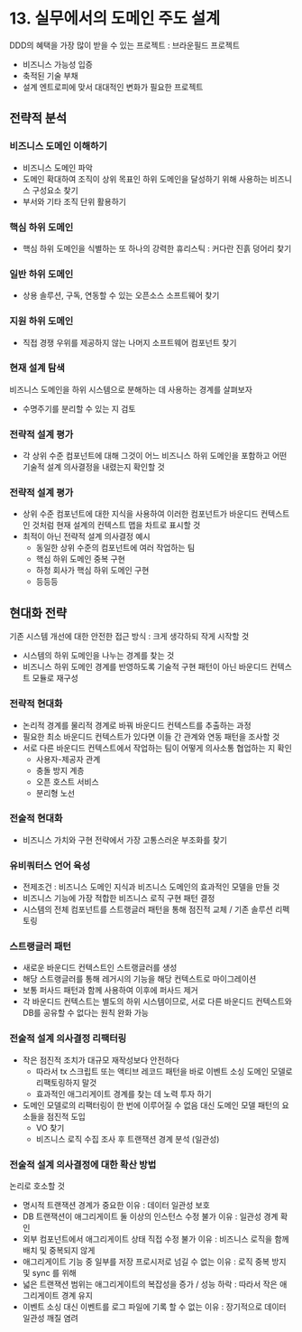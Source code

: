# 13. 실무에서의 도메인 주도 설계 

DDD의 혜택을 가장 많이 받을 수 있는 프로젝트 : 브라운필드 프로젝트 
- 비즈니스 가능성 입증
- 축적된 기술 부채
- 설계 엔트로피에 맞서 대대적인 변화가 필요한 프로젝트 

## 전략적 분석

### 비즈니스 도메인 이해하기 
- 비즈니스 도메인 파악
- 도메인 확대하여 조직이 상위 목표인 하위 도메인을 달성하기 위해 사용하는 비즈니스 구성요소 찾기 
- 부서와 기타 조직 단위 활용하기 

### 핵심 하위 도메인 
- 핵심 하위 도메인을 식별하는 또 하나의 강력한 휴리스틱 : 커다란 진흙 덩어리 찾기 

### 일반 하위 도메인 
- 상용 솔루션, 구독, 연동할 수 있는 오픈소스 소프트웨어 찾기 

### 지원 하위 도메인 
- 직접 경쟁 우위를 제공하지 않는 나머지 소프트웨어 컴포넌트 찾기 

### 현재 설계 탐색 
비즈니스 도메인을 하위 시스템으로 분해하는 데 사용하는 경계를 살펴보자 
- 수명주기를 분리할 수 있는 지 검토 

### 전략적 설계 평가 
- 각 상위 수준 컴포넌트에 대해 그것이 어느 비즈니스 하위 도메인을 포함하고 어떤 기술적 설계 의사결정을 내렸는지 확인할 것 

### 전략적 설계 평가 
- 상위 수준 컴포넌트에 대한 지식을 사용하여 이러한 컴포넌트가 바운디드 컨텍스트인 것처럼 현재 설계의 컨텍스트 맵을 차트로 표시할 것 
- 최적이 아닌 전략적 설계 의사결정 예시 
  - 동일한 상위 수준의 컴포넌트에 여러 작업하는 팀
  - 핵심 하위 도메인 중복 구현
  - 하청 회사가 핵심 하위 도메인 구현
  - 등등등
 
 ## 현대화 전략
 기존 시스템 개선에 대한 안전한 접근 방식 : 크게 생각하되 작게 시작할 것 
 - 시스템의 하위 도메인을 나누는 경계를 찾는 것 
 - 비즈니스 하위 도메인 경계를 반영하도록 기술적 구현 패턴이 아닌 바운디드 컨텍스트 모듈로 재구성 
 
 ### 전략적 현대화
 - 논리적 경계를 물리적 경계로 바꿔 바운디드 컨텍스트를 추출하는 과정 
 - 필요한 최소 바운디드 컨텍스트가 있다면 이들 간 관계와 연동 패턴을 조사할 것 
 - 서로 다른 바운디드 컨텍스트에서 작업하는 팀이 어떻게 의사소통 협업하는 지 확인 
   - 사용자-제공자 관계 
   - 충돌 방지 계층
   - 오픈 호스트 서비스
   - 분리형 노선
 
 ### 전술적 현대화
 - 비즈니스 가치와 구현 전략에서 가장 고통스러운 부조화를 찾기 
 
 ### 유비쿼터스 언어 육성 
 - 전제조건 : 비즈니스 도메인 지식과 비즈니스 도메인의 효과적인 모델을 만들 것 
 - 비즈니스 기능에 가장 적합한 비즈니스 로직 구현 패턴 결정 
 - 시스템의 전체 컴포넌트를 스트랭글러 패턴을 통해 점진적 교체 / 기존 솔루션 리펙토링 

### 스트랭글러 패턴 
- 새로운 바운디드 컨텍스트인 스트랭글러를 생성 
- 해당 스트랭글러를 통해 레거시의 기능을 해당 컨텍스트로 마이그레이션 
- 보통 퍼사드 패턴과 함께 사용하여 이후에 퍼사드 제거 
- 각 바운디드 컨텍스트는 별도의 하위 시스템이므로, 서로 다른 바운디드 컨텍스트와 DB를 공유할 수 없다는 원칙 완화 가능 

### 전술적 설계 의사결정 리팩터링
- 작은 점진적 조치가 대규모 재작성보다 안전하다 
  - 따라서 tx 스크립트 또는 액티브 레코드 패턴을 바로 이벤트 소싱 도메인 모델로 리팩토링하지 말것 
  - 효과적인 애그리게이트 경계를 찾는 데 노력 투자 하기 
- 도메인 모델로의 리팩터링이 한 번에 이루어질 수 없음 대신 도메인 모델 패턴의 요소들을 점진적 도입 
  - VO 찾기 
  - 비즈니스 로직 수집 조사 후 트랜잭션 경계 분석 (일관성)

### 전술적 설계 의사결정에 대한 확산 방법
논리로 호소할 것
- 명시적 트랜잭션 경계가 중요한 이유 : 데이터 일관성 보호 
- DB 트랜잭션이 애그리게이트 둘 이상의 인스턴스 수정 불가 이유 : 일관성 경계 확인
- 외부 컴포넌트에서 애그리게이트 상태 직접 수정 불가 이유 : 비즈니스 로직을 함께 배치 및 중복되지 않게 
- 애그리게이트 기능 중 일부를 저장 프로시저로 넘길 수 없는 이유 : 로직 중복 방지 및 sync 를 위해
- 넓은 트랜잭션 범위는 애그리게이트의 복잡성을 증가 / 성능 하락 : 따라서 작은 애그리게이트 경계 유지 
- 이벤트 소싱 대신 이벤트를 로그 파일에 기록 할 수 없는 이유 : 장기적으로 데이터 일관성 깨질 염려 

